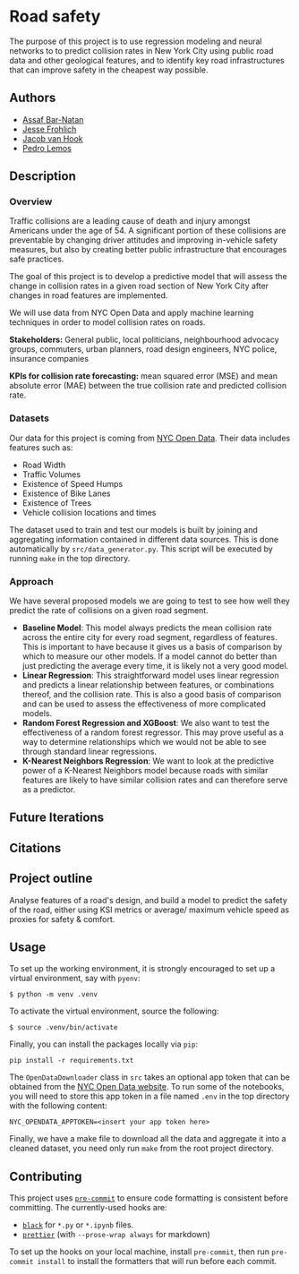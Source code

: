 # Road safety

The purpose of this project is to use regression modeling and neural networks to
to predict collision rates in New York City using public road data and other
geological features, and to identify key road infrastructures that can improve
safety in the cheapest way possible.

## Authors

- [Assaf Bar-Natan](https://www.linkedin.com/in/assaf-bar-natan-b61556209)
- [Jesse Frohlich](https://www.linkedin.com/in/jesse-frohlich)
- [Jacob van Hook](https://www.linkedin.com/in/jacob-van-hook-4484b2288/)
- [Pedro Lemos](https://www.linkedin.com/in/pedro-j-lemos/)

## Description

### Overview

Traffic collisions are a leading cause of death and injury amongst Americans
under the age of 54. A significant portion of these collisions are preventable
by changing driver attitudes and improving in-vehicle safety measures, but also
by creating better public infrastructure that encourages safe practices.

The goal of this project is to develop a predictive model that will assess the
change in collision rates in a given road section of New York City after changes
in road features are implemented.

We will use data from NYC Open Data and apply machine learning techniques in
order to model collision rates on roads.

**Stakeholders:** General public, local politicians, neighbourhood advocacy
groups, commuters, urban planners, road design engineers, NYC police, insurance
companies

**KPIs for collision rate forecasting:** mean squared error (MSE) and mean
absolute error (MAE) between the true collision rate and predicted collision
rate.

### Datasets

Our data for this project is coming from
[NYC Open Data](https://opendata.cityofnewyork.us/). Their data includes
features such as:

- Road Width
- Traffic Volumes
- Existence of Speed Humps
- Existence of Bike Lanes
- Existence of Trees
- Vehicle collision locations and times

The dataset used to train and test our models is built by joining and
aggregating information contained in different data sources. This is done
automatically by `src/data_generator.py`. This script will be executed by
running `make` in the top directory.

### Approach

We have several proposed models we are going to test to see how well they
predict the rate of collisions on a given road segment.

- **Baseline Model**: This model always predicts the mean collision rate across
  the entire city for every road segment, regardless of features. This is
  important to have because it gives us a basis of comparison by which to
  measure our other models. If a model cannot do better than just predicting the
  average every time, it is likely not a very good model.
- **Linear Regression**: This straightforward model uses linear regression and
  predicts a linear relationship between features, or combinations thereof, and
  the collision rate. This is also a good basis of comparison and can be used to
  assess the effectiveness of more complicated models.
- **Random Forest Regression and XGBoost**: We also want to test the
  effectiveness of a random forest regressor. This may prove useful as a way to
  determine relationships which we would not be able to see through standard
  linear regressions.
- **K-Nearest Neighbors Regression**: We want to look at the predictive power of
  a K-Nearest Neighbors model because roads with similar features are likely to
  have similar collision rates and can therefore serve as a predictor.

## Future Iterations

## Citations

## Project outline

Analyse features of a road's design, and build a model to predict the safety of
the road, either using KSI metrics or average/ maximum vehicle speed as proxies
for safety & comfort.

## Usage

To set up the working environment, it is strongly encouraged to set up a virtual
environment, say with `pyenv`:

```
$ python -m venv .venv
```

To activate the virtual environment, source the following:

```
$ source .venv/bin/activate
```

Finally, you can install the packages locally via `pip`:

```
pip install -r requirements.txt
```

The `OpenDataDownloader` class in `src` takes an optional app token that can be
obtained from the [NYC Open Data website](https://data.cityofnewyork.us). To run
some of the notebooks, you will need to store this app token in a file named
`.env` in the top directory with the following content:

```
NYC_OPENDATA_APPTOKEN=<insert your app token here>
```

Finally, we have a make file to download all the data and aggregate it into a
cleaned dataset, you need only run `make` from the root project directory.

## Contributing

This project uses [`pre-commit`](https://pre-commit.com/) to ensure code
formatting is consistent before committing. The currently-used hooks are:

- [`black`](https://black.readthedocs.io/en/stable) for `*.py` or `*.ipynb`
  files.
- [`prettier`](https://prettier.io/) (with `--prose-wrap always` for markdown)

To set up the hooks on your local machine, install `pre-commit`, then run
`pre-commit install` to install the formatters that will run before each commit.

[TOD]: https://open.toronto.ca/dataset/street-tree-data/
[OSMnx]: https://pygis.io/docs/d_access_osm.html
